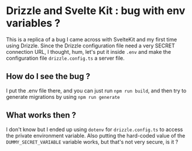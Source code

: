 # Drizzle and Svelte Kit : bug with env variables ?

This is a replica of a bug I came across with SvelteKit and my first time using Drizzle. Since the Drizzle configuration file need a very SECRET connection URL, I thought, hum, let's put it inside `.env` and make the configuration file `drizzle.config.ts` a server file.

## How do I see the bug ?

I put the .env file there, and you can just run `npm run build`, and then try to generate migrations by using `npm run generate`

## What works then ?  
I don't know but I ended up using `dotenv` for `drizzle.config.ts` to access the private environment variable. Also putting the hard-coded value of the `DUMMY_SECRET_VARIABLE` variable works, but that's not very secure, is it ?
